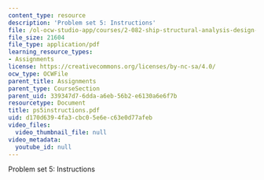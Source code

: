 ```yaml
---
content_type: resource
description: 'Problem set 5: Instructions'
file: /ol-ocw-studio-app/courses/2-082-ship-structural-analysis-design-13-122-spring-2003/d170d6394fa3cbc05e6ec63e0d77afeb_ps5instructions.pdf
file_size: 21604
file_type: application/pdf
learning_resource_types:
- Assignments
license: https://creativecommons.org/licenses/by-nc-sa/4.0/
ocw_type: OCWFile
parent_title: Assignments
parent_type: CourseSection
parent_uid: 339347d7-6dda-a6eb-56b2-e6130a6e6f7b
resourcetype: Document
title: ps5instructions.pdf
uid: d170d639-4fa3-cbc0-5e6e-c63e0d77afeb
video_files:
  video_thumbnail_file: null
video_metadata:
  youtube_id: null
---
```

Problem set 5: Instructions